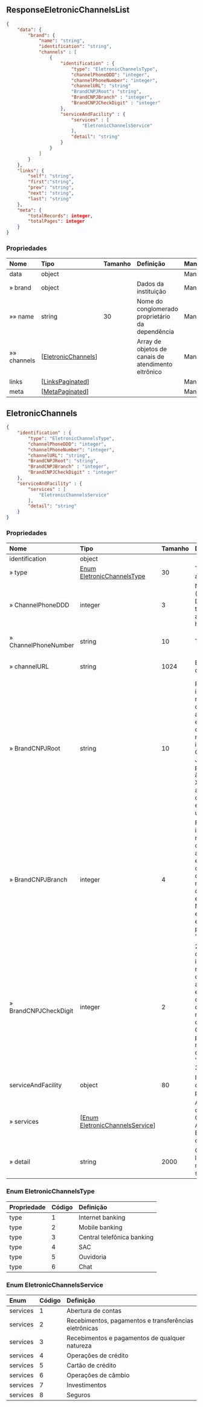 <a id="schemaResponseEletronicChannelsList"></a>
## ResponseEletronicChannelsList

```json
{
    "data": {
        "brand": {
            "name": "string",
            "identification": "string",
            "channels" : [
                {
                    "identification" : {
                        "type": "EletronicChannelsType",
                        "channelPhoneDDD": "integer",
                        "channelPhoneNumber": "integer",
                        "channelURL": "string"
                        "BrandCNPJRoot": "string",
                        "BrandCNPJBranch" : "integer",
                        "BrandCNPJCheckDigit" : "integer"
                    },
                    "serviceAndFacility" : {
                        "services" : [
                            "EletronicChannelsService"
                        ],
                        "detail": "string"
                    }
                }
            ]
        }
    },
    "links": {
        "self": "string",
        "first":"string",
        "prev": "string",
        "next": "string",
        "last": "string"
    },
    "meta": {
        "totalRecords": integer,
        "totalPages": integer
    }
}
```

### Propriedades
|     Nome          |  Tipo                                           | Tamanho   |                            Definição                 | Mandatoriedade    |
|:------------      |:---------------------------------               |:-------   |:---------------------------------------------------- |:--------------    |
| data              | object                                          |           |                                                      | Mandatório        |
| » brand           | object                                          |           | Dados da instituição                                 | Mandatório        |
| »»  name          | string                                          | 30        | Nome do conglomerado proprietário da dependência     | Mandatório        |
| »»  channels      | [[EletronicChannels](#schemaEletronicChannels)] |           | Array de objetos de canais de atendimento eltrônico  | Mandatório        |
| links             | [[LinksPaginated](#schemaLinksPaginated)]       |           |                                                      | Mandatório        |
| meta              | [[MetaPaginated](#schemaMetaPaginated)]         |           |                                                      | Mandatório        |

<a id="schemaEletronicChannels"></a>
## EletronicChannels

```json
{
    "identification" : {
        "type": "EletronicChannelsType",
        "channelPhoneDDD": "integer",
        "channelPhoneNumber": "integer",
        "channelURL": "string",
        "BrandCNPJRoot": "string",
        "BrandCNPJBranch" : "integer",
        "BrandCNPJCheckDigit" : "integer"
    },
    "serviceAndFacility" : {
        "services" : [
            "EletronicChannelsService"
        ],
        "detail": "string"
    }
}
```

### Propriedades
|     Nome              |  Tipo                                                                | Tamanho   |                            Definição                                                                                                                                                                                                                                                    | Mandatoriedade    | Restrições                                                                               |
|:------------          |:---------------------------------                                    |:-------   |:--------------------------------------------------------------------------------------------------------------------------------------------------------------------------------------------------------------------------------------------------------------------------------        |:--------------    |:-----------------                                                                        |
| identification        | object                                                               |           |                                                                                                                                                                                                                                                                                         | Mandatório        |                                                                                          |
| » type                | [Enum EletronicChannelsType](#schemaEletronicChannelsType)           | 30        | Tipo de canal de atendimento                                                                                                                                                                                                                                                            | Mandatório        |                                                                                          |
| » ChannelPhoneDDD     | integer                                                              | 3         | Número de DDD (Discagem Direta à Distância) para  telefone de acesso ao Canal - se houver. Ex. '19'                                                                                                                                                                                     | Opcional          | Se não houver URL, deve ter telefone. Se houver telefone, obrigatoriamente deve ter DDD. |
| » ChannelPhoneNumber  | string                                                               | 10        | Telefone                                                                                                                                                                                                                                                                                | Opcional          | Se não houver URL, deve ter telefone                                                     |
| » channelURL          | string                                                               | 1024      | Endereço eletrônico de acesso ao canal                                                                                                                                                                                                                                                  | Opcional          | Se não houver telefone, deve ter URL                                                     |
| » BrandCNPJRoot       | string                                                               | 10        | Raiz do CNPJ da instituição responsável pelo canal de atendimento eletrônico- o CNPJ corresponde ao número de inscrição no Cadastro de Pessoa Jurídica. Os oito primeiros números à esquerda (XX. XXX. XXX) formam a "raiz" ou base, que identifica a empresa de forma única            | Mandatório        |                                                                                          |
| » BrandCNPJBranch     | integer                                                              | 4         | Filial do CNPJ da instituição responsável pelo canal de atendimento eletrônico - corresponde aos quatro seguintes números de ordem das filiais da empresa. Normalmente a empresa matriz tem este campo preenchido com '0001'                                                            | Mandatório        |                                                                                          |
| » BrandCNPJCheckDigit | integer                                                              | 2         | 2 dígitos verificação do CNPJ da instituição responsável pelo canal de atendimento eletrônico, corresponde aos dois últimos números . A composição do CNPJ completo pode ser assim representada, conforme ex. '50.685.362/0002-35'                                                      | Mandatório        |                                                                                          |
| serviceAndFacility    | object                                                               | 80        | Informações sobre os serviços prestados                                                                                                                                                                                                                                                 | Mandatório        |                                                                                          |
| » services            | [[Enum EletronicChannelsService](#schemaEletronicChannelsService)]   |           | Array de serviços disponíveis no Canal de Atendimento Eletrônico consultado                                                                                                                                                                                                             | Mandatório        |                                                                                          |
| » detail              | string                                                               | 2000      | Campo de texto livre para descrever mais sobre os serviços                                                                                                                                                                                                                              | Opcional          |                                                                                          |


<a id="schemaEletronicChannelsType"></a>
### Enum EletronicChannelsType

|     Propriedade  | Código        |                            Definição                            |
|:------------     |:------------- |:--------------------------------------------------------------  |
| type             | 1             | Internet banking                                                |
| type             | 2             | Mobile banking                                                  |
| type             | 3             | Central telefônica banking                                      |
| type             | 4             | SAC                                                             |
| type             | 5             | Ouvidoria                                                       |
| type             | 6             | Chat                                                            |

<a id="schemaEletronicChannelsService"></a>
### Enum EletronicChannelsService

|     Enum        | Código  |                            Definição                            |
|:------------    |:------- |:--------------------------------------------------------------  |
| services        | 1       | Abertura de contas                                              |
| services        | 2       | Recebimentos, pagamentos e transferências eletrônicas           |
| services        | 3       | Recebimentos e pagamentos de qualquer natureza                  |
| services        | 4       | Operações de crédito                                            |
| services        | 5       | Cartão de crédito                                               |
| services        | 6       | Operações de câmbio                                             |
| services        | 7       | Investimentos                                                   |
| services        | 8       | Seguros                                                         |
